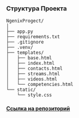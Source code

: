 ### Cтруктура Проекта

```
NgenixProgect/
│
├── app.py
├── requirements.txt
├── .gitignore
├── .venv/
├── templates/
│   ├── base.html
│   ├── index.html
│   ├── contacts.html
│   ├── streams.html
│   ├── videos.html
│   └── competencies.html
└── static/
    └── style.css
```
#### [Ссылка на репозиторий](https://github.com/eeminov1995/NgenixProject)